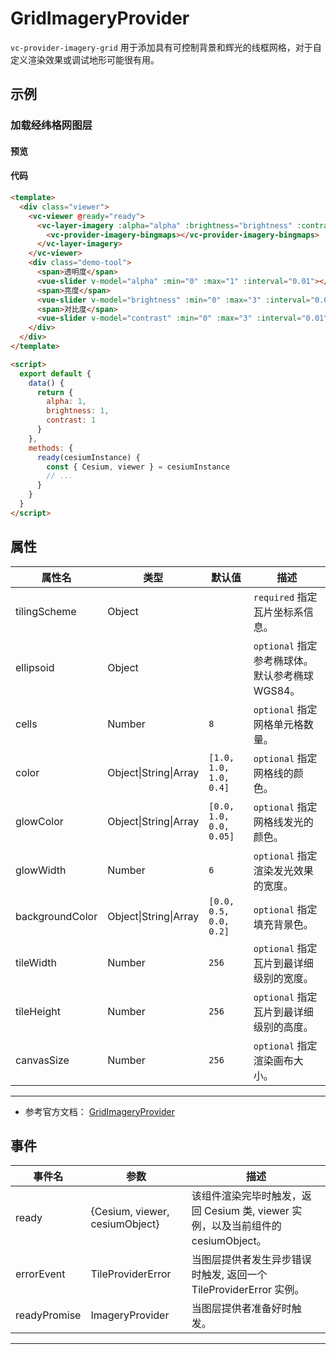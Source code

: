 # GridImageryProvider

`vc-provider-imagery-grid` 用于添加具有可控制背景和辉光的线框网格，对于自定义渲染效果或调试地形可能很有用。

## 示例

### 加载经纬格网图层

#### 预览

<doc-preview>
  <template>
    <div class="viewer">
      <vc-viewer @ready="ready">
        <vc-layer-imagery :alpha="alpha" :brightness="brightness" :contrast="contrast">
          <vc-provider-imagery-grid></vc-provider-imagery-grid>
        </vc-layer-imagery>
      </vc-viewer>
      <div class="demo-tool">
        <span>透明度</span>
        <vue-slider v-model="alpha" :min="0" :max="1" :interval="0.01"  ></vue-slider>
        <span>亮度</span>
        <vue-slider v-model="brightness" :min="0" :max="3" :interval="0.01"  ></vue-slider>
        <span>对比度</span>
        <vue-slider v-model="contrast" :min="0" :max="3" :interval="0.01"  ></vue-slider>
      </div>
    </div>
  </template>

  <script>
    export default {
      data () {
        return {
          alpha: 1,
          brightness: 1,
          contrast: 1
        }
      },
      methods: {
        ready (cesiumInstance) {
          const {Cesium, viewer} = cesiumInstance
          // ...
        }
      }
    }
  </script>
</doc-preview>

#### 代码

```html
<template>
  <div class="viewer">
    <vc-viewer @ready="ready">
      <vc-layer-imagery :alpha="alpha" :brightness="brightness" :contrast="contrast">
        <vc-provider-imagery-bingmaps></vc-provider-imagery-bingmaps>
      </vc-layer-imagery>
    </vc-viewer>
    <div class="demo-tool">
      <span>透明度</span>
      <vue-slider v-model="alpha" :min="0" :max="1" :interval="0.01"></vue-slider>
      <span>亮度</span>
      <vue-slider v-model="brightness" :min="0" :max="3" :interval="0.01"></vue-slider>
      <span>对比度</span>
      <vue-slider v-model="contrast" :min="0" :max="3" :interval="0.01"></vue-slider>
    </div>
  </div>
</template>

<script>
  export default {
    data() {
      return {
        alpha: 1,
        brightness: 1,
        contrast: 1
      }
    },
    methods: {
      ready(cesiumInstance) {
        const { Cesium, viewer } = cesiumInstance
        // ...
      }
    }
  }
</script>
```

## 属性

<!-- prettier-ignore -->
| 属性名 | 类型 | 默认值 | 描述 |
| ----- | -------- | ------- | ------------------------------------- |
| tilingScheme | Object | | `required` 指定瓦片坐标系信息。 |
| ellipsoid | Object | | `optional` 指定参考椭球体。默认参考椭球WGS84。 |
| cells | Number | `8` | `optional` 指定网格单元格数量。 |
| color | Object\|String\|Array | `[1.0, 1.0, 1.0, 0.4]` | `optional` 指定网格线的颜色。 |
| glowColor | Object\|String\|Array | `[0.0, 1.0, 0.0, 0.05]` | `optional` 指定网格线发光的颜色。 |
| glowWidth | Number | `6` | `optional` 指定渲染发光效果的宽度。 |
| backgroundColor | Object\|String\|Array | `[0.0, 0.5, 0.0, 0.2]` | `optional` 指定填充背景色。 |
| tileWidth | Number | `256` | `optional` 指定瓦片到最详细级别的宽度。 |
| tileHeight | Number | `256` | `optional` 指定瓦片到最详细级别的高度。 |
| canvasSize | Number | `256` | `optional` 指定渲染画布大小。 |

---

- 参考官方文档： [GridImageryProvider](https://cesium.com/docs/cesiumjs-ref-doc/GridImageryProvider.html)

## 事件

| 事件名       | 参数                           | 描述                                                                             |
| ------------ | ------------------------------ | -------------------------------------------------------------------------------- |
| ready        | {Cesium, viewer, cesiumObject} | 该组件渲染完毕时触发，返回 Cesium 类, viewer 实例，以及当前组件的 cesiumObject。 |
| errorEvent   | TileProviderError              | 当图层提供者发生异步错误时触发, 返回一个 TileProviderError 实例。                |
| readyPromise | ImageryProvider                | 当图层提供者准备好时触发。                                                       |

---
